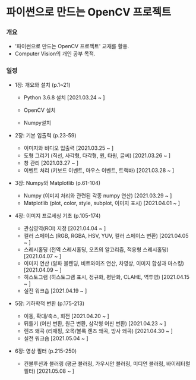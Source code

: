 # 파이썬으로 만드는 OpenCV 프로젝트



### 개요

+ '파이썬으로 만드는 OpenCV 프로젝트' 교재를 활용.
+ Computer Vision의 개인 공부 목적.



### 일정

+ 1장: 개요와 설치 (p.1~21)

  + Python 3.6.8 설치  [2021.03.24 ~ ]

  + OpenCV 설치 

  + Numpy설치

    

+ 2장: 기본 입출력 (p.23-59)
  
  + 이미지와 비디오 입출력  [2021.03.25 ~ ]
  + 도형 그리기 (직선, 사각형, 다각형, 원, 타원, 글씨)  [2021.03.26 ~ ]
  + 창 관리  [2021.03.27 ~ ]
  + 이벤트 처리 (키보드 이벤트, 마우스 이벤트, 트랙바)  [2021.03.28 ~ ]



+ 3장: Numpy와 Matplotlib (p.61-104)
  + Numpy (이미지 처리와 관련된 각종 numpy 연산)  [2021.03.29 ~ ]
  + Matplotlib (plot, color, style, subplot, 이미지 표시)  [2021.04.01 ~ ]



+ 4장: 이미지 프로세싱 기초 (p.105-174)
  + 관심영역(ROI) 지정 [2021.04.04 ~ ]
  + 컬러 스페이스 (RGB, RGBA, HSV, YUV, 컬러 스페이스 변환)  [2021.04.05 ~ ]
  + 스레시홀딩 (전역 스레시홀딩, 오츠의 알고리즘, 적응형 스레시홀딩)  [2021.04.07 ~ ]
  + 이미지 연산 (알파 블렌딩, 비트와이즈 연산, 차영상, 이미지 합성과 마스킹)  [2021.04.09 ~ ]
  + 히스토그램 (히스토그램 표시, 정규화, 평탄화, CLAHE, 역투영)  [2021.04.15 ~ ]
  + 실전 워크숍  [2021.04.19 ~ ]



+ 5장: 기하학적 변환 (p.175-213)

  + 이동, 확대/축소, 회전  [2021.04.20 ~ ]
  + 뒤틀기 (어핀 변환, 원근 변환, 삼각형 어핀 변환)  [2021.04.23 ~ ]
  + 렌즈 왜곡 (리매핑, 오목/볼록 렌즈 왜곡, 방사 왜곡)  [2021.04.30 ~ ]
  + 실전 워크숍  [2021.05.04 ~ ]



+ 6장: 영상 필터 (p.215-250)

  + 컨볼루션과 블러링 (평균 블러링, 가우시안 블러링, 미디언 블러링, 바이레터럴 필터)  [2021.05.08 ~ ]

